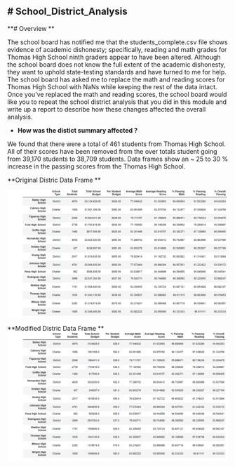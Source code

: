 **# School_District_Analysis**
------------------------------
**# Overview **

The school board has notified me that the students_complete.csv file shows evidence of academic dishonesty; specifically, reading and math grades for Thomas High School ninth graders appear to have been altered. Although the school board does not know the full extent of the academic dishonesty, they want to uphold state-testing standards and have turned to me for help. The school board has asked me to replace the math and reading scores for Thomas High School with NaNs while keeping the rest of the data intact. Once you’ve replaced the math and reading scores, the school board would like you to repeat the school district analysis that you did in this module and write up a report to describe how these changes affected the overall analysis.

- **How was the distict summary affected ?**

We found that there were a total of 461 students from Thomas High School.  All of their scores have been removed from the over totals student going from 39,170 students to 38,709 students.  Data frames show an ~ 25 to 30 % increase in the passing scores from the Thomas High School. 

**Original Distric Data Frame **

![Original_district_summary.PNG](https://github.com/Bionicbabes/School_District_Analysis/blob/main/Resources/Original_district_summary.PNG) 

**Modified Distric Data Frame **
![Modified_district_summary.PNG](https://github.com/Bionicbabes/School_District_Analysis/blob/main/Resources/Modified_district_summary.PNG)
